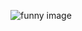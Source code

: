 ![funny image](https://user-images.githubusercontent.com/10000393/87157706-9921dd00-c2f9-11ea-9c15-0e896a79a188.png)
